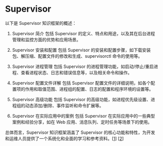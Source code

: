 # Supervisor

 以下是 Supervisor 知识框架的概述：

1. Supervisor 简介
包括 Supervisor 的定义、特点和用途，以及其在后台进程管理和监控方面的优势和应用场景。

2. Supervisor 安装和配置
包括 Supervisor 的安装和配置步骤，如下载安装包、解压缩、配置文件的修改和生成、supervisorctl 命令的使用等。

3. Supervisor 进程管理
包括 Supervisor 的进程管理功能，如启动/停止/重启进程、查看进程状态、日志和错误信息等，以及相关命令和操作。

4. Supervisor 配置文件详解
包括 Supervisor 配置文件的详细说明，如各个配置项的作用和取值范围、进程组的配置、日志的配置和程序环境的设置等。

5. Supervisor 高级功能
包括 Supervisor 的高级功能，如进程优先级设置、进程组的动态添加/删除、事件监听和命令扩展等。

6. Supervisor 在实际应用中的案例
包括 Supervisor 在实际应用中的一些典型案例和经验分享，如在 Web 应用、消息队列、定时任务等场景下的使用。

总体而言，Supervisor 知识框架涵盖了 Supervisor 的核心功能和特性，为开发和运维人员提供了一个系统化和全面的学习和参考资料。[[1](https://cloud.tencent.com/developer/article/1665596)] [[2](https://zhuanlan.zhihu.com/p/423512485)]